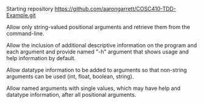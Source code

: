 Starting repository
https://github.com/aarongarrett/COSC410-TDD-Example.git



Allow only string-valued positional arguments and retrieve them from the command-line.

Allow the inclusion of additional descriptive information on the program and each 
argument and provide named "-h" argument that shows usage and help information by default.

Allow datatype information to be added to arguments so that non-string arguments can be used (int, float, boolean, string).

Allow named arguments with single values, which may have help and datatype information, after all positional arguments.
